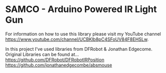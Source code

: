 # SAMCO - Arduino Powered IR Light Gun

For information on how to use this library please visit my YouTube channel https://www.youtube.com/channel/UCBKlb8pC4SFoUV84F8EHSLw.

In this project I've used libraries from DFRobot & Jonathan Edgecome. Original Libraries can be found at...
https://github.com/DFRobot/DFRobotIRPosition
https://github.com/jonathanedgecombe/absmouse
